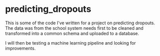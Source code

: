 # predicting_dropouts
This is some of the code I've written for a project on predicting dropouts.  The data was from the school system needs first to be cleaned and transformed into a common schema and uploaded to a database.

I will then be testing a machine learning pipeline and looking for improvements. 
